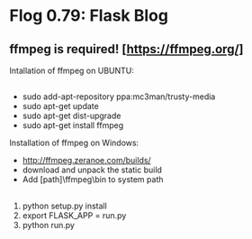 # Flog 0.79: Flask Blog

## ffmpeg is required! [https://ffmpeg.org/]
Intallation of ffmpeg on UBUNTU:
##
- sudo add-apt-repository ppa:mc3man/trusty-media
- sudo apt-get update
- sudo apt-get dist-upgrade
- sudo apt-get install ffmpeg

Installation of ffmpeg on Windows:
- http://ffmpeg.zeranoe.com/builds/
- download and unpack the static build
- Add [path]\ffmpeg\bin to system path

##
1. python setup.py install
2. export FLASK_APP = run.py
3. python run.py
